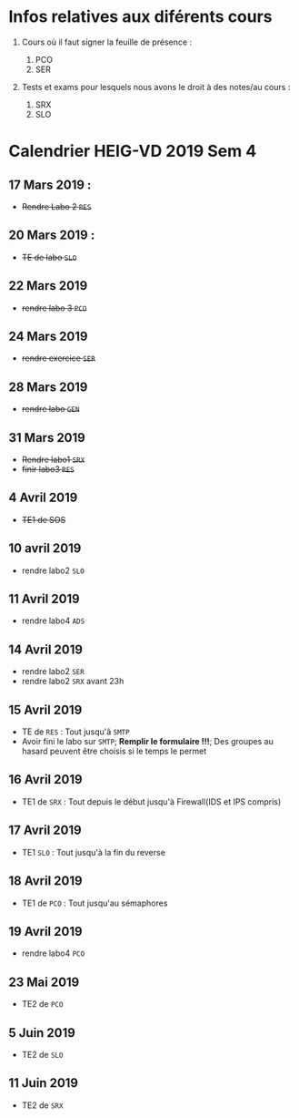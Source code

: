 # Infos relatives aux diférents cours

1. Cours où il faut signer la feuille de présence :
    1. PCO
    2. SER

2. Tests et exams pour lesquels nous avons le droit à des notes/au cours : 
    1. SRX
    2. SLO

    
# Calendrier HEIG-VD 2019 Sem 4

## 17 Mars 2019 :

- ~~Rendre Labo 2 `RES`~~

## 20 Mars 2019 :

- ~~TE de labo `SLO`~~

## 22 Mars 2019 

- ~~rendre labo 3 `PCO`~~

## 24 Mars 2019 

- ~~rendre exercice `SER`~~

## 28 Mars 2019

- ~~rendre labo `GEN`~~

## 31 Mars 2019

- ~~Rendre labo1 `SRX`~~
- ~~finir labo3 `RES`~~

## 4 Avril 2019

- ~~TE1 de SOS~~ 

## 10 avril 2019

- rendre labo2 `SLO` 

## 11 Avril 2019

- rendre labo4 `ADS`

## 14 Avril 2019

- rendre labo2 `SER`
- rendre labo2 `SRX` avant 23h

## 15 Avril 2019 

- TE de `RES` : Tout jusqu'â `SMTP`
- Avoir fini le labo sur `SMTP`; **Remplir le formulaire !!!**; Des groupes au hasard peuvent être choisis si le temps le permet

## 16 Avril 2019

- TE1 de `SRX` : Tout depuis le début jusqu'à Firewall(IDS et IPS compris)

## 17 Avril 2019

- TE1 `SLO` : Tout jusqu'à la fin du reverse

## 18 Avril 2019

- TE1 de `PCO` : Tout jusqu'au sémaphores

## 19 Avril 2019

- rendre labo4 `PCO`

## 23 Mai 2019

- TE2 de `PCO`

## 5 Juin 2019

- TE2 de `SLO`


## 11 Juin 2019

- TE2 de `SRX`
